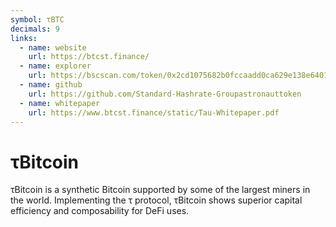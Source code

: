```yaml
---
symbol: τBTC
decimals: 9
links:
  - name: website
    url: https://btcst.finance/
  - name: explorer
    url: https://bscscan.com/token/0x2cd1075682b0fccaadd0ca629e138e64015ba11c
  - name: github
    url: https://github.com/Standard-Hashrate-Groupastronauttoken
  - name: whitepaper
    url: https://www.btcst.finance/static/Tau-Whitepaper.pdf
---
```


# τBitcoin

τBitcoin is a synthetic Bitcoin supported by some of the largest miners in the world. Implementing the τ protocol, τBitcoin shows superior capital efficiency and composability for DeFi uses.
